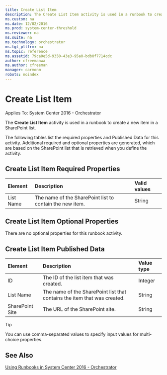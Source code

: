 ```yaml
---
title: Create List Item
description: The Create List Item activity is used in a runbook to create a new item in a SharePoint list.
ms.custom: na
ms.date: 12/02/2016
ms.prod: system-center-threshold
ms.reviewer: na
ms.suite: na
ms.technology: orchestrator
ms.tgt_pltfrm: na
ms.topic: reference
ms.assetid: 79ca0e5d-9350-43e3-95a0-bdb0f7714cdc
author: cfreemanwa
ms.author: cfreeman
manager: carmonm
robots: noindex
---
```

# Create List Item

Applies To: System Center 2016 - Orchestrator

The **Create List Item** activity is used in a runbook to create a new item in a SharePoint list.

The following tables list the required properties and Published Data for this activity. Additional required and optional properties are generated, which are based on the SharePoint list that is retrieved when you define the activity.

## Create List Item Required Properties

| **Element** | **Description**   | **Valid values** |
|:---|:---|:---|
| List Name   | The name of the SharePoint list to contain the new item. | String   |

## Create List Item Optional Properties

There are no optional properties for this runbook activity.

## Create List Item Published Data

| **Element**   | **Description**   | **Value type** |
|:---|:---|:---|
| ID   | The ID of the list item that was created.   | Integer   |
| List Name   | The name of the SharePoint list that contains the item that was created. | String   |
| SharePoint Site | The URL of the SharePoint site.   | String   |

>[!Tip]
> You can use comma-separated values to specify input values for multi-choice properties.

## See Also

[Using Runbooks in System Center 2016 - Orchestrator](https://technet.microsoft.com/en-us/library/hh403791.aspx)
